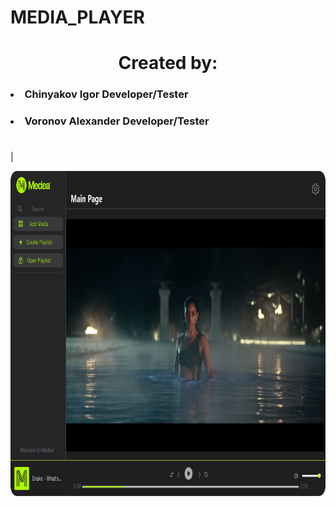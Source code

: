 # MEDIA_PLAYER
<h1 align="center"></h1> 

<h1 align="center">Created by:</h1> 

<h3><li> Chinyakov Igor  Developer/Tester</li></h3>
<h3><li> Voronov Alexander  Developer/Tester</li></h3>
 
<h1 align="center"></h1>
|<p align="center"><img src="Medea-main/Images/MedeaHome.png" width="1147.21" height="520"/></p>
